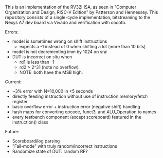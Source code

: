 This is an implementation of the RV32I ISA, as seen in "Computer Organization and Design, RISC-V Edition" by Patterson and Hennessey. 
This repository consists of a single-cycle implementation, bitstreaming to the Nexys A7 dev board via Vivado and verification with cocotb.

Errors:
- model is sometimes wrong on shift instructions 
    - expects a -1 instead of 0 when shifting a lot (more than 10 bits)
- model is not decrementing imm by 1024 on srai
- DUT is incorrect on sltu when 
    - rd1 is less than -1
    - rd2 > 2^31 (note no overflow)
    - NOTE: both have the MSB high.

Current:
- ~3% error with N=10,000 in <5 seconds
- directly feeding instruction without use of instruction memory/fetch register
- basic overflow error + instruction error (negative shift) handling
- hash maps for converting opcode, funct3, and ALU_Operation to names
- every testbench component (except scoreboard) featured in the instruction() class

Future:
- Scoreboard/log parsing
- "Fail-mode" with truly random/incorrect instructions
- Randomize state of DUT: random RF?